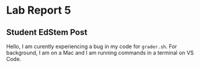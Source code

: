 # Lab Report 5

## Student EdStem Post

Hello, I am curently experiencing a bug in my code for `grader.sh`. For background, I am on a Mac and I am running commands in a terminal on VS Code.
